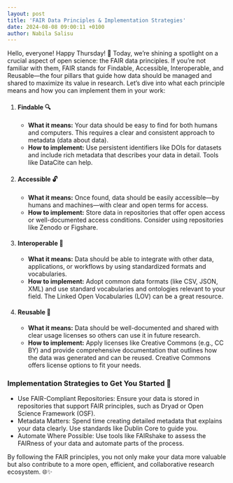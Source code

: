 ```yaml
---
layout: post
title: 'FAIR Data Principles & Implementation Strategies'
date: 2024-08-08 09:00:11 +0100
author: Nabila Salisu
---
```


Hello, everyone! Happy Thursday! 🎉 Today, we’re shining a spotlight on a crucial aspect of open science: the FAIR data principles. If you’re not familiar with them, FAIR stands for Findable, Accessible, Interoperable, and Reusable—the four pillars that guide how data should be managed and shared to maximize its value in research. Let’s dive into what each principle means and how you can implement them in your work:

1.  #### Findable 🔍

    - **What it means:** Your data should be easy to find for both humans and computers. This requires a clear and consistent approach to metadata (data about data).
    - **How to implement:** Use persistent identifiers like DOIs for datasets and include rich metadata that describes your data in detail. Tools like DataCite can help.

2.  #### Accessible 🔓

    - **What it means:** Once found, data should be easily accessible—by humans and machines—with clear and open terms for access.
    - **How to implement:** Store data in repositories that offer open access or well-documented access conditions. Consider using repositories like Zenodo or Figshare.

3.  #### Interoperable 🔗

    - **What it means:** Data should be able to integrate with other data, applications, or workflows by using standardized formats and vocabularies.
    - **How to implement:** Adopt common data formats (like CSV, JSON, XML) and use standard vocabularies and ontologies relevant to your field. The Linked Open Vocabularies (LOV) can be a great resource.

4.  #### Reusable 🔄

    - **What it means:** Data should be well-documented and shared with clear usage licenses so others can use it in future research.
    - **How to implement:** Apply licenses like Creative Commons (e.g., CC BY) and provide comprehensive documentation that outlines how the data was generated and can be reused. Creative Commons offers license options to fit your needs.

### Implementation Strategies to Get You Started 🚀

- Use FAIR-Compliant Repositories: Ensure your data is stored in repositories that support FAIR principles, such as Dryad or Open Science Framework (OSF).
- Metadata Matters: Spend time creating detailed metadata that explains your data clearly. Use standards like Dublin Core to guide you.
- Automate Where Possible: Use tools like FAIRshake to assess the FAIRness of your data and automate parts of the process.

By following the FAIR principles, you not only make your data more valuable but also contribute to a more open, efficient, and collaborative research ecosystem. 🌐✨
